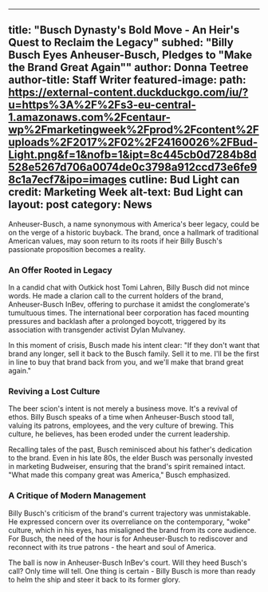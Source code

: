 

---
title: "Busch Dynasty's Bold Move - An Heir's Quest to Reclaim the Legacy"
subhed: "Billy Busch Eyes Anheuser-Busch, Pledges to "Make the Brand Great Again""
author: Donna Teetree
author-title: Staff Writer
featured-image: 
  path: https://external-content.duckduckgo.com/iu/?u=https%3A%2F%2Fs3-eu-central-1.amazonaws.com%2Fcentaur-wp%2Fmarketingweek%2Fprod%2Fcontent%2Fuploads%2F2017%2F02%2F24160026%2FBud-Light.png&f=1&nofb=1&ipt=8c445cb0d7284b8d528e5267d706a0074de0c3798a912ccd73e6fe98c1a7ecf7&ipo=images
  cutline: Bud Light can
  credit: Marketing Week
  alt-text: Bud Light can
layout: post
category: News
---

Anheuser-Busch, a name synonymous with America's beer legacy, could be on the verge of a historic buyback. The brand, once a hallmark of traditional American values, may soon return to its roots if heir Billy Busch's passionate proposition becomes a reality.

### An Offer Rooted in Legacy

In a candid chat with Outkick host Tomi Lahren, Billy Busch did not mince words. He made a clarion call to the current holders of the brand, Anheuser-Busch InBev, offering to purchase it amidst the conglomerate's tumultuous times. The international beer corporation has faced mounting pressures and backlash after a prolonged boycott, triggered by its association with transgender activist Dylan Mulvaney.

In this moment of crisis, Busch made his intent clear: "If they don't want that brand any longer, sell it back to the Busch family. Sell it to me. I'll be the first in line to buy that brand back from you, and we'll make that brand great again."

### Reviving a Lost Culture

The beer scion's intent is not merely a business move. It's a revival of ethos. Billy Busch speaks of a time when Anheuser-Busch stood tall, valuing its patrons, employees, and the very culture of brewing. This culture, he believes, has been eroded under the current leadership.

Recalling tales of the past, Busch reminisced about his father's dedication to the brand. Even in his late 80s, the elder Busch was personally invested in marketing Budweiser, ensuring that the brand's spirit remained intact. "What made this company great was America," Busch emphasized.

### A Critique of Modern Management

Billy Busch's criticism of the brand's current trajectory was unmistakable. He expressed concern over its overreliance on the contemporary, "woke" culture, which in his eyes, has misaligned the brand from its core audience. For Busch, the need of the hour is for Anheuser-Busch to rediscover and reconnect with its true patrons - the heart and soul of America.

The ball is now in Anheuser-Busch InBev's court. Will they heed Busch's call? Only time will tell. One thing is certain - Billy Busch is more than ready to helm the ship and steer it back to its former glory.

